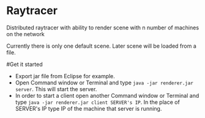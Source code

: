 # Raytracer
Distributed raytracer with ability to render scene with n number of machines on the network

Currently there is only one default scene. Later scene will be loaded from a file.

#Get it started
  * Export jar file from Eclipse for example.
  * Open Command window or Terminal and type ``java -jar renderer.jar server``. This will start the server.
  * In order to start a client open another Command window or Terminal and type ``java -jar renderer.jar client SERVER's IP``. In the place of SERVER's IP type IP of the machine that server is running.
  
  
